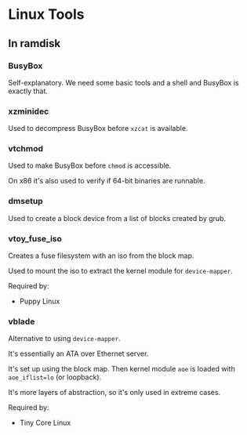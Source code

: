 # Linux Tools

## In ramdisk

### BusyBox

Self-explanatory. We need some basic tools and a shell and BusyBox is exactly that.

### xzminidec

Used to decompress BusyBox before `xzcat` is available.

### vtchmod

Used to make BusyBox before `chmod` is accessible.

On x86 it's also used to verify if 64-bit binaries are runnable.

### dmsetup

Used to create a block device from a list of blocks created by grub.

### vtoy_fuse_iso

Creates a fuse filesystem with an iso from the block map.

Used to mount the iso to extract the kernel module for `device-mapper`.

Required by:

- Puppy Linux

### vblade

Alternative to using `device-mapper`.

It's essentially an ATA over Ethernet server.

It's set up using the block map. Then kernel module `aoe` is loaded with `aoe_iflist=lo` (or loopback).

It's more layers of abstraction, so it's only used in extreme cases.

Required by:

- Tiny Core Linux
